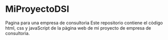 # MiProyectoDSI
Pagina para una empresa de consultorìa
Este repositorio contiene el còdigo html, css y javaScript de la pàgina web de mi proyecto de empresa de consultorìa.
